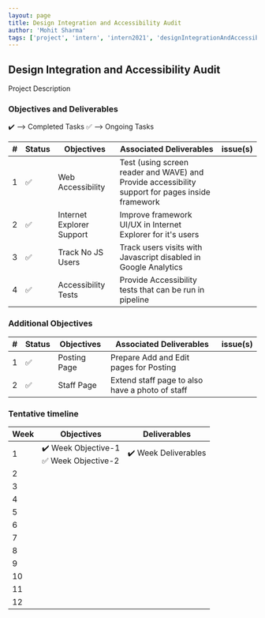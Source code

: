 ```yaml
---
layout: page
title: Design Integration and Accessibility Audit
author: 'Mohit Sharma'
tags: ['project', 'intern', 'intern2021', 'designIntegrationAndAccessibilityAudit']
---
```


## Design Integration and Accessibility Audit

Project Description

### Objectives and Deliverables

:heavy_check_mark: --> Completed Tasks
:white_check_mark: --> Ongoing Tasks

| \# | Status  | Objectives         | Associated Deliverables                                             | issue(s) |
| --- | --- | ------------------ | ------------------------------------------------------------------- | -------- |
| 1 | :white_check_mark: | Web Accessibility | Test (using screen reader and WAVE) and Provide accessibility support for pages inside framework  |  |
| 2 | :white_check_mark: | Internet Explorer Support | Improve framework UI/UX in Internet Explorer for it's users |  |
| 3 | :white_check_mark: | Track No JS Users | Track users visits with Javascript disabled in Google Analytics |  |
| 4 | :white_check_mark: | Accessibility Tests | Provide Accessibility tests that can be run in pipeline |  |


### Additional Objectives

| \# | Status  | Objectives                    | Associated Deliverables         | issue(s) |
| --- | --- | ----------------------------- | ---------------------------------------------- | -------- |
| 1 | :white_check_mark: | Posting Page | Prepare Add and Edit pages for Posting |  |
| 2 | :white_check_mark: |  Staff Page | Extend staff page to also have a photo of staff |  |


### Tentative timeline  

| Week  |Objectives | Deliverables |
|---|---|---|
|1| :heavy_check_mark: Week Objective-1 <br> :white_check_mark: Week Objective-2  |  :heavy_check_mark: Week Deliverables |
|2|   |   |
|3|   |   |
|4|   |   |
|5|   |   |
|6|   |   |
|7|   |   |
|8|   |   |
|9|   |   |
|10|   |   |
|11|   |   |
|12|   |   |



